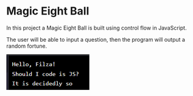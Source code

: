 # Magic Eight Ball

In this project a Magic Eight Ball is built using control flow in JavaScript.

The user will be able to input a question, then the program will output a random fortune.

![alt text](8-ball-JS.png)
